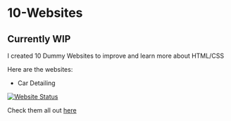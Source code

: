 # 10-Websites

## Currently WIP

I created 10 Dummy Websites to improve and learn more about HTML/CSS

Here are the websites:

- Car Detailing

[![Website Status](https://api.netlify.com/api/v1/badges/d2328380-1e7e-4e33-b6dc-f1a7e1458128/deploy-status)](https://app.netlify.com/sites/10websites-design-casterradev/deploys)

Check them all out [here](https://10websites-design-casterradev.netlify.app)